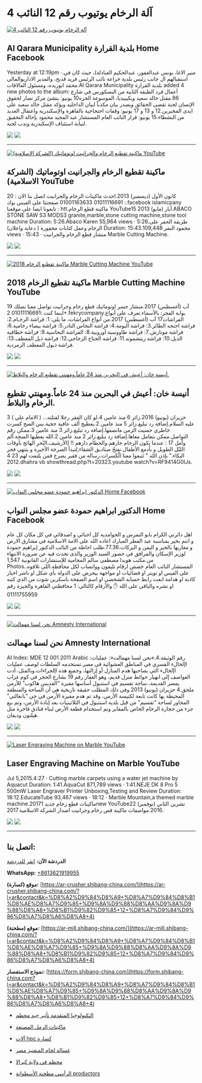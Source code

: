 # آلة الرخام يوتيوب رقم 12 النائب 4

<a href="https://swt.shibang-china.com/?l=ar&img&k=%D8%A2%D9%84%D8%A9+%D8%A7%D9%84%D8%B1%D8%AE%D8%A7%D9%85+%D9%8A%D9%88%D8%AA%D9%8A%D9%88%D8%A8+%D8%B1%D9%82%D9%85+12+%D8%A7%D9%84%D9%86%D8%A7%D8%A6%D8%A8+4" target="_blank">![آلة الرخام يوتيوب رقم 12 النائب 4](http://static.shibang-china.com/all-800x300/260.jpg)</a>

## Al Qarara Municipality بلدية القرارة Home Facebook
Yesterday at 12:19pm ·.منير الاغا، يونس عبدالغفور، عبدالحكيم العبادلة)، حيث كان في استقبالهم ال جانب رئيس بلدية خزاعة نائب الرئيس فريد قديح، والمدير الاداريوالمالي محمد ابوريده، ومسئول العالاقات.Al Qarara Municipality بلدية القرارة added 4 new photos to the album: أعمال فرد الطبقة الثانية من البسكورس في شارع 86.مقتل خالد سعيد ويكيبيديا، الموسوعة الحرة10 يونيو: ينشئ مركز نصار لحقوق الإنسان لجنة تقصى الحقائق ويصدر بيان مكذباً لبيان الداخليه ويؤكد مقتل خالد سعيد على ايدى المخبرين.12 و 13 و 17 يونيو: وقفات احتجاجية بالقاهرة والإسكندرية واعتقال العديد من النشطاء.15 يونيو: قرار النائب العام المستشار عبد المجيد محمود بإحالة التحقيق لنيابة استئناف الإسكندرية وندب لجنة.


<a href="https://whatsapp.shibangsoft.com/WhatsApp.php" target="_blank" title="WhatsApp">![](http://static.shibang-china.com/icon/whatsapp.png)</a> <a href="https://swt.shibang-china.com/?l=ar&icon&k=%D8%A2%D9%84%D8%A9+%D8%A7%D9%84%D8%B1%D8%AE%D8%A7%D9%85+%D9%8A%D9%88%D8%AA%D9%8A%D9%88%D8%A8+%D8%B1%D9%82%D9%85+12+%D8%A7%D9%84%D9%86%D8%A7%D8%A6%D8%A8+4" target="_blank">![](http://static.shibang-china.com/icon/chat-ar.png)</a>

---

<a href="https://swt.shibang-china.com/?l=ar&img&k=%D8%A2%D9%84%D8%A9+%D8%A7%D9%84%D8%B1%D8%AE%D8%A7%D9%85+%D9%8A%D9%88%D8%AA%D9%8A%D9%88%D8%A8+%D8%B1%D9%82%D9%85+12+%D8%A7%D9%84%D9%86%D8%A7%D8%A6%D8%A8+4" target="_blank">![ماكينة تقطيع الرخام والجرانيت اوتوماتيك (الشركة الاسلامية) YouTube](http://static.shibang-china.com/all-800x300/567.jpg)</a>

## ماكينة تقطيع الرخام والجرانيت اوتوماتيك (الشركة الاسلامية) YouTube
20 كانون الأول (ديسمبر) 2013.احدث ماكينات الرخام والجرانيت اتصل بنا الان : 01011116691 01001163633 صفحتنا على الفيس بوك :.facebook islamicpany تابعونا ايضا على موقعنا : htt.ماكينة قطع الرخام YouTube15 أيار (مايو) 2013.ABACO STONE SAW S3 MODS3 granite,marble,stone cutting machine,stone tool machine Duration: 5:26.Abaco Karen 55,964 views &middot; 5:26.طريقة الحفر على الرخام وعمل كتابات محفورة ( دعاية واعلان) Duration: 15:43.محمود النمر 109,448 views &middot; 15:43 &middot; منشار قطع الرخام والجرانيت Marble Cutting Machine.


<a href="https://whatsapp.shibangsoft.com/WhatsApp.php" target="_blank" title="WhatsApp">![](http://static.shibang-china.com/icon/whatsapp.png)</a> <a href="https://swt.shibang-china.com/?l=ar&icon&k=%D8%A2%D9%84%D8%A9+%D8%A7%D9%84%D8%B1%D8%AE%D8%A7%D9%85+%D9%8A%D9%88%D8%AA%D9%8A%D9%88%D8%A8+%D8%B1%D9%82%D9%85+12+%D8%A7%D9%84%D9%86%D8%A7%D8%A6%D8%A8+4" target="_blank">![](http://static.shibang-china.com/icon/chat-ar.png)</a>

---

<a href="https://swt.shibang-china.com/?l=ar&img&k=%D8%A2%D9%84%D8%A9+%D8%A7%D9%84%D8%B1%D8%AE%D8%A7%D9%85+%D9%8A%D9%88%D8%AA%D9%8A%D9%88%D8%A8+%D8%B1%D9%82%D9%85+12+%D8%A7%D9%84%D9%86%D8%A7%D8%A6%D8%A8+4" target="_blank">![ماكينة تقطيع الرخام 2018 Marble Cutting Machine YouTube](http://static.shibang-china.com/all-800x300/741.jpg)</a>

## ماكينة تقطيع الرخام 2018 Marble Cutting Machine YouTube
19 آب (أغسطس) 2017.منشار جسر اوتوماتيك قطع رخام وجرانيت تواصل معنا نصلك اينما كنت :01011116691 2+.fekrycompany.بوابة الفجر: بالأسماء.تعرف على أنواع الفراشات17 آب (أغسطس) 2017.من أنواع الفراشات، ما يلي: 1: فراشة الرخـام.2: فراشة اجنحه الطائر.3: فراشة البومة.4: فراشة النحاس النادر.5: فراشة بيضاء رخامية.6: فراشة مونارش.7: فراشة طاووسية أوروبية.8: الفراشة النحاسية.9: فراشة خطافية الذيل.10: فراشة ريتشموند.11: فراشة الجناح الزجاجي.12: فراشة ذيل المعطف.13: فراشة ذيول المعطف الزمردية.


<a href="https://whatsapp.shibangsoft.com/WhatsApp.php" target="_blank" title="WhatsApp">![](http://static.shibang-china.com/icon/whatsapp.png)</a> <a href="https://swt.shibang-china.com/?l=ar&icon&k=%D8%A2%D9%84%D8%A9+%D8%A7%D9%84%D8%B1%D8%AE%D8%A7%D9%85+%D9%8A%D9%88%D8%AA%D9%8A%D9%88%D8%A8+%D8%B1%D9%82%D9%85+12+%D8%A7%D9%84%D9%86%D8%A7%D8%A6%D8%A8+4" target="_blank">![](http://static.shibang-china.com/icon/chat-ar.png)</a>

---

<a href="https://swt.shibang-china.com/?l=ar&img&k=%D8%A2%D9%84%D8%A9+%D8%A7%D9%84%D8%B1%D8%AE%D8%A7%D9%85+%D9%8A%D9%88%D8%AA%D9%8A%D9%88%D8%A8+%D8%B1%D9%82%D9%85+12+%D8%A7%D9%84%D9%86%D8%A7%D8%A6%D8%A8+4" target="_blank">![أنيسة خان: أعيش في البحرين منذ 24 عاماً.ومهنتي تقطيع الرخام والبلاط.](http://static.shibang-china.com/all-800x300/1070.jpg)</a>

## أنيسة خان: أعيش في البحرين منذ 24 عاماً.ومهنتي تقطيع الرخام والبلاط.
3 حزيران (يونيو) 2016.زائر 6 منذ عامين 4.لو كان الفقر رجلا لقتلته… ( الامام علي ) عليه السلام.إضافة رد تبليغ.زائر 5 منذ عامين 2.يعطيج ألف عافية حجية.بس الصج كسرت خاطري حسيت الزمن مانصفها.إضافة رد تبليغ.زائر 3 منذ عامين 3.ممكن رقم التواصل.ممكن نتعامل معاها.إضافة رد تبليغ.زائر 2 منذ عامين 2.الله يعطيها الصحة.ألم وأمل 17 : عندما يكون الرخام جارهم.والحطام دارهم !! [الأرشيف.البّحرِ الهائج بأوقات الليّل الطويل و بأدمع الأطفال.نفتحُ صناديق الشقاء,لتبدأ الصرخة الأخيرة و يتنهي فجر البكاء.&quot; بإذن الله &quot; تَتبعوا معنا الْكَسرات.رسالة من فقير يصرخ فمن يلتفت لهم 23 4 2012.dhahra vb showthread.php?t=20323.youtube watch?v=RF9414G0IJs.


<a href="https://whatsapp.shibangsoft.com/WhatsApp.php" target="_blank" title="WhatsApp">![](http://static.shibang-china.com/icon/whatsapp.png)</a> <a href="https://swt.shibang-china.com/?l=ar&icon&k=%D8%A2%D9%84%D8%A9+%D8%A7%D9%84%D8%B1%D8%AE%D8%A7%D9%85+%D9%8A%D9%88%D8%AA%D9%8A%D9%88%D8%A8+%D8%B1%D9%82%D9%85+12+%D8%A7%D9%84%D9%86%D8%A7%D8%A6%D8%A8+4" target="_blank">![](http://static.shibang-china.com/icon/chat-ar.png)</a>

---

<a href="https://swt.shibang-china.com/?l=ar&img&k=%D8%A2%D9%84%D8%A9+%D8%A7%D9%84%D8%B1%D8%AE%D8%A7%D9%85+%D9%8A%D9%88%D8%AA%D9%8A%D9%88%D8%A8+%D8%B1%D9%82%D9%85+12+%D8%A7%D9%84%D9%86%D8%A7%D8%A6%D8%A8+4" target="_blank">![الدكتور ابراهيم حمودة عضو مجلس النواب Home Facebook](http://static.shibang-china.com/all-800x300/812.jpg)</a>

## الدكتور ابراهيم حمودة عضو مجلس النواب Home Facebook
اهل دائرتي الكرام بابو النمرس و الحوامدية كل احبائي و اصدقائي في كل مكان كل عام و انتم بخير بمناسبة عيد الفطر المبارك اعاده الله على الامة الاسلامية في مشارق الارض و مغاربها بالخير و اليمن و البركات.77.36.طلب احاطة من النائب الدكتور إبراهيم حمودة لوزير الإسكان والمرافق في حضور السيد الوزير والذى تحدث فيه عن ضرورة الانتهاء من.مكتب هويدا مصطفى سالم المحامية للإستشارات القانونية 1,547 Photos..المستشار النائب العام خصص ارقام تليفون وواتساب لكل محافظة.اللي تلاقوه على الفيس او تويتر او فضائيات او مواجهة بيحرض على الدولة بأي شكل او ناشر اخبار كاذبة او هدامة ابعت رابط حسابه الشخصي او اسم الصفحة باسكرين شوت من الذي كتبه او نشره والباقى على الله ✋ والأرقام كالتالي: 1 محافظتي القاهرة والجيزة رقم 01111755959


<a href="https://whatsapp.shibangsoft.com/WhatsApp.php" target="_blank" title="WhatsApp">![](http://static.shibang-china.com/icon/whatsapp.png)</a> <a href="https://swt.shibang-china.com/?l=ar&icon&k=%D8%A2%D9%84%D8%A9+%D8%A7%D9%84%D8%B1%D8%AE%D8%A7%D9%85+%D9%8A%D9%88%D8%AA%D9%8A%D9%88%D8%A8+%D8%B1%D9%82%D9%85+12+%D8%A7%D9%84%D9%86%D8%A7%D8%A6%D8%A8+4" target="_blank">![](http://static.shibang-china.com/icon/chat-ar.png)</a>

---

<a href="https://swt.shibang-china.com/?l=ar&img&k=%D8%A2%D9%84%D8%A9+%D8%A7%D9%84%D8%B1%D8%AE%D8%A7%D9%85+%D9%8A%D9%88%D8%AA%D9%8A%D9%88%D8%A8+%D8%B1%D9%82%D9%85+12+%D8%A7%D9%84%D9%86%D8%A7%D8%A6%D8%A8+4" target="_blank">![نحن لسنا مهمالت Amnesty International](http://static.shibang-china.com/all-800x300/688.jpg)</a>

## نحن لسنا مهمالت Amnesty International
AI Index: MDE 12 001 2011 Arabic :رقم الوثيقة.4.»نحن لسنا مهمالت«: عمليات اإلخالء القسري في المناطق العشوائية في مصر.تستخدمه السلطات لوصف عمليات اإلخالء التي يصاحبها هدم المنازل أو إزالتها، وجميع هذه اإلجراءات.وبالمثل، أدت العواصف إلى انهيار حوائط منزل قديم، وهو العقار رقم 19 بشارع الحجر في كوم غراب بمصر القديمة،.ساحة تقسيم في استنبول أساسها مقبرة “القديس هاكوب” للأرمن ملحق.4 حزيران (يونيو) 2013.وفي ذلك المطلب حقيقة تاريخية هي أن الساحة والمنطقة المحيطة بها كانت تابعة لكنيسة الأرمن، وقد تم هدم مقبرة الأرمن في حي “بانغالتي” المجاور لساحة “تقسيم” من قبل بلدية استنبول في الثلاثينيات بعد إبادة الأرمن، وتم بيع جزء من حجارة الرخام الخاص بالمقابر وتم استخدام قطعة الأرض لبناء فنادق فاخرة مثل هيلتون وديفان.


<a href="https://whatsapp.shibangsoft.com/WhatsApp.php" target="_blank" title="WhatsApp">![](http://static.shibang-china.com/icon/whatsapp.png)</a> <a href="https://swt.shibang-china.com/?l=ar&icon&k=%D8%A2%D9%84%D8%A9+%D8%A7%D9%84%D8%B1%D8%AE%D8%A7%D9%85+%D9%8A%D9%88%D8%AA%D9%8A%D9%88%D8%A8+%D8%B1%D9%82%D9%85+12+%D8%A7%D9%84%D9%86%D8%A7%D8%A6%D8%A8+4" target="_blank">![](http://static.shibang-china.com/icon/chat-ar.png)</a>

---

<a href="https://swt.shibang-china.com/?l=ar&img&k=%D8%A2%D9%84%D8%A9+%D8%A7%D9%84%D8%B1%D8%AE%D8%A7%D9%85+%D9%8A%D9%88%D8%AA%D9%8A%D9%88%D8%A8+%D8%B1%D9%82%D9%85+12+%D8%A7%D9%84%D9%86%D8%A7%D8%A6%D8%A8+4" target="_blank">![Laser Engraving Machine on Marble  YouTube](http://static.shibang-china.com/all-800x300/1082.jpg)</a>

## Laser Engraving Machine on Marble  YouTube
Jul 5,2015.4:27 &middot; Cutting marble carpets using a water jet machine by Aquacut Duration: 1:41.AquaCut 871,789 views &middot; 1:41.NEJE DK 8 Pro 5 500mW Laser Engraver Printer Unboxing,Testing and Review Duration: 18:12.EducateTube 93,467 views &middot; 18:12 &middot; Marble Mountain,a themed marble machine.ماكينات قطع رخام جديد 20171new YouTube22 تشرين الثاني (نوفمبر) 2016.مواصفات ماكينة قص رخام وجرانيت اصدار الشركة الاسلامية 2017.


<a href="https://whatsapp.shibangsoft.com/WhatsApp.php" target="_blank" title="WhatsApp">![](http://static.shibang-china.com/icon/whatsapp.png)</a> <a href="https://swt.shibang-china.com/?l=ar&icon&k=%D8%A2%D9%84%D8%A9+%D8%A7%D9%84%D8%B1%D8%AE%D8%A7%D9%85+%D9%8A%D9%88%D8%AA%D9%8A%D9%88%D8%A8+%D8%B1%D9%82%D9%85+12+%D8%A7%D9%84%D9%86%D8%A7%D8%A6%D8%A8+4" target="_blank">![](http://static.shibang-china.com/icon/chat-ar.png)</a>

---
## اتصل بنا:

**الدردشة الآن:** [انقر للدردشة](https://swt.shibang-china.com?l=ar&contact&k=%D8%A2%D9%84%D8%A9+%D8%A7%D9%84%D8%B1%D8%AE%D8%A7%D9%85+%D9%8A%D9%88%D8%AA%D9%8A%D9%88%D8%A8+%D8%B1%D9%82%D9%85+12+%D8%A7%D9%84%D9%86%D8%A7%D8%A6%D8%A8+4)

**WhatsApp:**  [+8613621919955](https://whatsapp.shibangsoft.com/WhatsApp.php)

**موقع (كسارة):** [https://ar-crusher.shibang-china.com/](https://ar-crusher.shibang-china.com/?l=ar&contact&k=%D8%A2%D9%84%D8%A9+%D8%A7%D9%84%D8%B1%D8%AE%D8%A7%D9%85+%D9%8A%D9%88%D8%AA%D9%8A%D9%88%D8%A8+%D8%B1%D9%82%D9%85+12+%D8%A7%D9%84%D9%86%D8%A7%D8%A6%D8%A8+4)

**موقع (مطحنة):** [https://ar-mill.shibang-china.com/](https://ar-mill.shibang-china.com/?l=ar&contact&k=%D8%A2%D9%84%D8%A9+%D8%A7%D9%84%D8%B1%D8%AE%D8%A7%D9%85+%D9%8A%D9%88%D8%AA%D9%8A%D9%88%D8%A8+%D8%B1%D9%82%D9%85+12+%D8%A7%D9%84%D9%86%D8%A7%D8%A6%D8%A8+4)

**نموذج الاستفسار:** [https://form.shibang-china.com](https://form.shibang-china.com?l=ar&contact&k=%D8%A2%D9%84%D8%A9+%D8%A7%D9%84%D8%B1%D8%AE%D8%A7%D9%85+%D9%8A%D9%88%D8%AA%D9%8A%D9%88%D8%A8+%D8%B1%D9%82%D9%85+12+%D8%A7%D9%84%D9%86%D8%A7%D8%A6%D8%A8+4)

* [التكنولوجيا المتقدمة تأثير جيد محطم](../30/%D8%A7%D9%84%D8%AA%D9%83%D9%86%D9%88%D9%84%D9%88%D8%AC%D9%8A%D8%A7%20%D8%A7%D9%84%D9%85%D8%AA%D9%82%D8%AF%D9%85%D8%A9%20%D8%AA%D8%A3%D8%AB%D9%8A%D8%B1%20%D8%AC%D9%8A%D8%AF%20%D9%85%D8%AD%D8%B7%D9%85.md)

* [ماكينات الرمل المصنعة](../29/%D9%85%D8%A7%D9%83%D9%8A%D9%86%D8%A7%D8%AA%20%D8%A7%D9%84%D8%B1%D9%85%D9%84%20%D8%A7%D9%84%D9%85%D8%B5%D9%86%D8%B9%D8%A9.md)

* [آلات hpc كسارة](../30/%D8%A2%D9%84%D8%A7%D8%AA%20hpc%20%D9%83%D8%B3%D8%A7%D8%B1%D8%A9.md)

* [غسالة لخام المنغنيز مصر](../27/%D8%BA%D8%B3%D8%A7%D9%84%D8%A9%20%D9%84%D8%AE%D8%A7%D9%85%20%D8%A7%D9%84%D9%85%D9%86%D8%BA%D9%86%D9%8A%D8%B2%20%D9%85%D8%B5%D8%B1.md)

* [محطم في ولاية كيرالا](../28/%D9%85%D8%AD%D8%B7%D9%85%20%D9%81%D9%8A%20%D9%88%D9%84%D8%A7%D9%8A%D8%A9%20%D9%83%D9%8A%D8%B1%D8%A7%D9%84%D8%A7.md)

* [الرأسي مطحنة الأسطوانة productors](../27/%D8%A7%D9%84%D8%B1%D8%A3%D8%B3%D9%8A%20%D9%85%D8%B7%D8%AD%D9%86%D8%A9%20%D8%A7%D9%84%D8%A3%D8%B3%D8%B7%D9%88%D8%A7%D9%86%D8%A9%20productors.md)